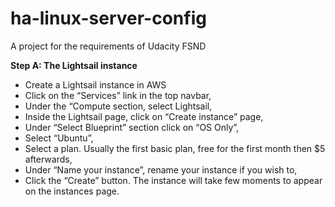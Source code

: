 # ha-linux-server-config
A project for the requirements of Udacity FSND

**Step A: The Lightsail instance**
- Create a Lightsail instance in AWS
- Click on the “Services” link in the top navbar,
- Under the “Compute section, select Lightsail,
- Inside the Lightsail page, click on “Create instance” page,
- Under “Select Blueprint” section click on “OS Only”,
- Select “Ubuntu”,
- Select a plan. Usually the first basic plan, free for the first month then $5 afterwards,
- Under “Name your instance”, rename your instance if you wish to,
- Click the “Create” button. The instance will take few moments to appear on the instances page.

